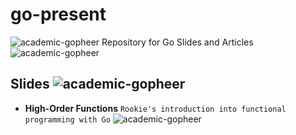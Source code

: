 # go-present
![academic-gopheer](HighOrderFunctions/images/academic_gopher.png?raw=true)
Repository for Go Slides and Articles
![academic-gopheer](HighOrderFunctions/images/academic_gopher.png?raw=true)

## Slides ![academic-gopheer](HighOrderFunctions/images/academic_gopher.png?raw=true)

- **High-Order Functions** `Rookie's introduction into functional programming with Go`
![academic-gopheer](HighOrderFunctions/images/academic_gopher.png?raw=true)